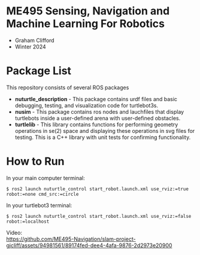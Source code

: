 # ME495 Sensing, Navigation and Machine Learning For Robotics
* Graham Clifford
* Winter 2024
# Package List
This repository consists of several ROS packages
- **nuturtle_description** - This package contains urdf files and basic debugging, testing, and visualization code for turtlebot3s.
- **nusim** - This package contains ros nodes and lauchfiles that display turtlebots inside a user-defined arena with user-defined obstacles.
- **turtlelib** - This library contains functions for performing geometry operations in se(2) space and displaying these operations in svg files for testing. This is a C++ library with unit tests for confirming functionality.
# How to Run
In your main computer terminal:
```console
$ ros2 launch nuturtle_control start_robot.launch.xml use_rviz:=true robot:=none cmd_src:=circle
```

In your turtlebot3 terminal:
```console
$ ros2 launch nuturtle_control start_robot.launch.xml use_rviz:=false robot:=localhost
```

Video:  
https://github.com/ME495-Navigation/slam-project-gjcliff/assets/94981561/89174fed-dee4-4afa-9876-2d2973e20900